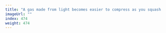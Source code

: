 ```yaml
---
title: "A gas made from light becomes easier to compress as you squash it"
imageUrl: ""
index: 474
weight: 474
---
```

